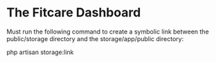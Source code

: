 # The Fitcare Dashboard
Must run the following command to create a symbolic link between the public/storage directory and the storage/app/public directory: <br>
<p>php artisan storage:link</p>
